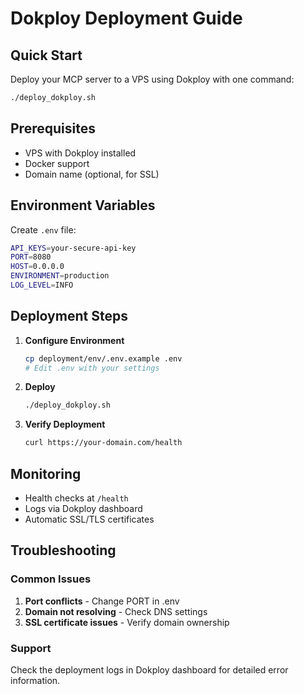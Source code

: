 # Dokploy Deployment Guide

## Quick Start

Deploy your MCP server to a VPS using Dokploy with one command:

```bash
./deploy_dokploy.sh
```

## Prerequisites

- VPS with Dokploy installed
- Docker support
- Domain name (optional, for SSL)

## Environment Variables

Create `.env` file:
```bash
API_KEYS=your-secure-api-key
PORT=8080
HOST=0.0.0.0
ENVIRONMENT=production
LOG_LEVEL=INFO
```

## Deployment Steps

1. **Configure Environment**
   ```bash
   cp deployment/env/.env.example .env
   # Edit .env with your settings
   ```

2. **Deploy**
   ```bash
   ./deploy_dokploy.sh
   ```

3. **Verify Deployment**
   ```bash
   curl https://your-domain.com/health
   ```

## Monitoring

- Health checks at `/health`
- Logs via Dokploy dashboard
- Automatic SSL/TLS certificates

## Troubleshooting

### Common Issues

1. **Port conflicts** - Change PORT in .env
2. **Domain not resolving** - Check DNS settings
3. **SSL certificate issues** - Verify domain ownership

### Support

Check the deployment logs in Dokploy dashboard for detailed error information.
